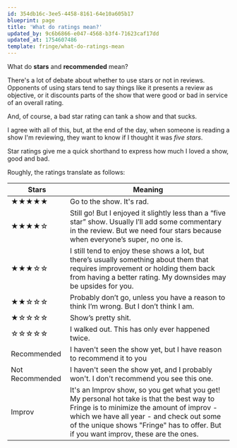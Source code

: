 ```yaml
---
id: 354db16c-3ee5-4458-8161-64e10a605b17
blueprint: page
title: 'What do ratings mean?'
updated_by: 9c6b6866-e047-4568-b3f4-71623caf17dd
updated_at: 1754607486
template: fringe/what-do-ratings-mean
---
```

What do **stars** and **recommended** mean?

There's a lot of debate about whether to use stars or not in reviews. Opponents of using stars tend to say things like it presents a review as objective, or it discounts parts of the show that were good or bad in service of an overall rating.

And, of course, a bad star rating can tank a show and that sucks.

I agree with all of this, but, at the end of the day, when someone is reading a show I'm reviewing, they want to know if I thought it was _five stars_.

Star ratings give me a quick shorthand to express how much I loved a show, good and bad.

Roughly, the ratings translate as follows:

| Stars    |   Meaning  |
| --- | --- |
|  ★★★★★   |   Go to the show. It's rad. |
| ★★★★☆   | Still go! But I enjoyed it slightly less than a “five star” show. Usually I’ll add some commentary in the review. But we need four stars because when everyone’s super, no one is. |
| ★★★☆☆  | I still tend to enjoy these shows a lot, but there’s usually something about them that requires improvement or holding them back from having a better rating. My downsides may be upsides for you. |
| ★★☆☆☆ | Probably don’t go, unless you have a reason to think I’m wrong. But I don’t think I am. |
| ★☆☆☆☆ | Show’s pretty shit. |
| ☆☆☆☆☆ | I walked out. This has only ever happened twice.
| Recommended | I haven't seen the show yet, but I have reason to recommend it to you |
| Not Recommended | I haven't seen the show yet, and I probably won't. I don't recommend you see this one. |
| Improv          | It's an Improv show, so you get what you get! My personal hot take is that the best way to Fringe is to minimize the amount of improv - which we have all year - and check out some of the unique shows "Fringe" has to offer. But if you want improv, these are the ones. | 

